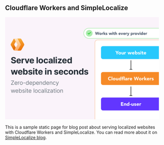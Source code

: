 
## Cloudflare Workers and SimpleLocalize

[![cloudflare workers](cloudflare-workers-and-zero-dependency-website-localization.jpg)](https://simplelocalize.io/blog/posts/cloudflare-website-localization/)

This is a sample static page for blog post about serving localized websites with Cloudflare Workers and SimpleLocalize.
You can read more about it on [SimpleLocalize blog](https://simplelocalize.io/blog/posts/cloudflare-website-localization/).
